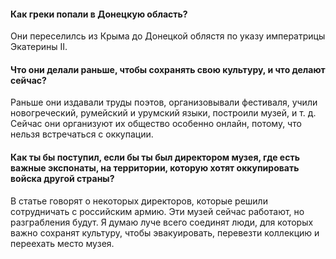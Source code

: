 #### Как греки попали в Донецкую область? 

Они переселилсь из Крыма до Донецкой облястя по указу императрицы Экатерины II.

#### Что они делали раньше, чтобы сохранять свою культуру, и что делают сейчас?

Раньше они издавали труды поэтов, организовывали фестиваля, учили новогреческий, румейский и урумский языки, построили музей, и т. д. Сейчас они организуют их общество особенно онлайн, потому, что нельзя встречаться с оккупации.

#### Как ты бы поступил, если бы ты был директором музея, где есть важные экспонаты, на территории, которую хотят оккупировать войска другой страны?

В статье говорят о некоторых директоров, которые решили сотрудничать с российским армию. Эти музей сейчас работают, но разграбления будут. Я думаю луче всего соединят люди, для которых важно сохранят культуру, чтобы эвакуировать, перевезти коллекцию и переехать место музея. 
